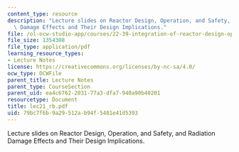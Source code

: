 ```yaml
---
content_type: resource
description: "Lecture slides on Reactor Design, Operation, and Safety, and\tRadiation\
  \ Damage Effects and Their Design Implications."
file: /ol-ocw-studio-app/courses/22-39-integration-of-reactor-design-operations-and-safety-fall-2006/79bc7f6b9a29512ab94f5481e41d5393_lec21_rb.pdf
file_size: 1354308
file_type: application/pdf
learning_resource_types:
- Lecture Notes
license: https://creativecommons.org/licenses/by-nc-sa/4.0/
ocw_type: OCWFile
parent_title: Lecture Notes
parent_type: CourseSection
parent_uid: ea4c6762-2031-77a3-dfa7-940a90b40201
resourcetype: Document
title: lec21_rb.pdf
uid: 79bc7f6b-9a29-512a-b94f-5481e41d5393
---
```

Lecture slides on Reactor Design, Operation, and Safety, and	Radiation Damage Effects and Their Design Implications.